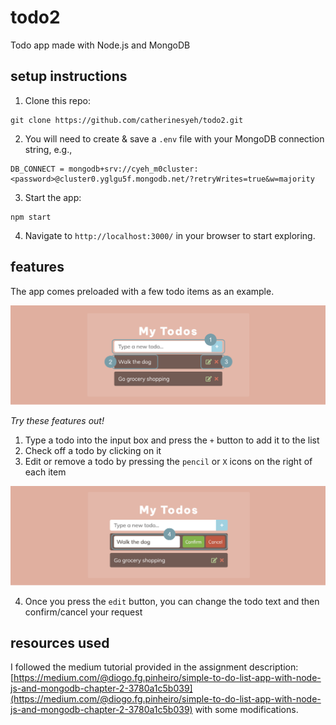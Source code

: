 # todo2
Todo app made with Node.js and MongoDB

## setup instructions
1. Clone this repo:
```
git clone https://github.com/catherinesyeh/todo2.git
```

2. You will need to create & save a ```.env``` file with your MongoDB connection string, e.g.,
```
DB_CONNECT = mongodb+srv://cyeh_m0cluster:<password>@cluster0.yglgu5f.mongodb.net/?retryWrites=true&w=majority
```

3. Start the app:
```
npm start
```

4. Navigate to ```http://localhost:3000/``` in your browser to start exploring.

## features
The app comes preloaded with a few todo items as an example.

![Screenshot of todo app](public/img/screenshot1.png)

*Try these features out!*
1. Type a todo into the input box and press the ```+``` button to add it to the list
2. Check off a todo by clicking on it
3. Edit or remove a todo by pressing the ```pencil``` or ```X``` icons on the right of each item

![Screenshot of todo app in edit view](public/img/screenshot2.png)

4. Once you press the ```edit``` button, you can change the todo text and then confirm/cancel your request

## resources used
I followed the medium tutorial provided in the assignment description: [https://medium.com/@diogo.fg.pinheiro/simple-to-do-list-app-with-node-js-and-mongodb-chapter-2-3780a1c5b039](https://medium.com/@diogo.fg.pinheiro/simple-to-do-list-app-with-node-js-and-mongodb-chapter-2-3780a1c5b039) with some modifications.
